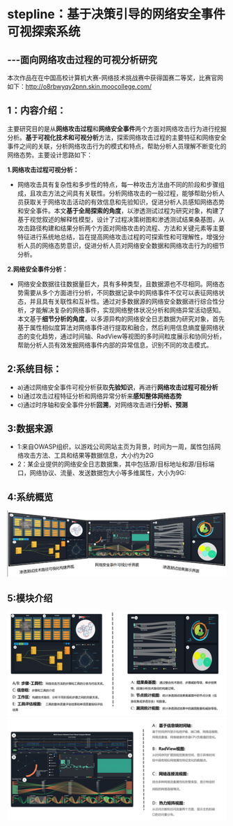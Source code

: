 # stepline：基于决策引导的网络安全事件可视探索系统
  ## ---面向网络攻击过程的可视分析研究
                   


  本次作品在在中国高校计算机大赛-网络技术挑战赛中获得国赛二等奖，比赛官网如下：http://o8rbwyqy2pnn.skin.moocollege.com/
  
## 1：内容介绍：
  主要研究目的是从**网络攻击过程**和**网络安全事件**两个方面对网络攻击行为进行挖掘分析。**基于可视化技术和可视分析**方法，探索网络攻击过程的主要特征和网络安全事件之间的关联，分析网络攻击行为的模式和特点，帮助分析人员理解不断变化的网络态势。主要设计思路如下：
  
  **1.网络攻击过程可视分析：**
  - 网络攻击具有复杂性和多步性的特点，每一种攻击方法由不同的阶段和步骤组成，且攻击方法之间具有关联性。分析网络攻击的一般过程，能够帮助分析人员获取关于网络攻击活动的有效信息和先验知识，促进分析人员感知网络态势和安全事件。本文**基于全局探索的角度**，以渗透测试过程为研究对象，构建了基于视觉叙述的解释性模型，设计了过程决策树图和渗透测试结果桑基图，从攻击路径构建和结果分析两个方面对网络攻击的流程、方法和关键元素等主要特征进行系统地总结，旨在提高网络攻击过程的可探索性和可理解性，增强分析人员的网络态势意识，促进分析人员对网络安全数据和网络攻击行为的细节分析。
  
 **2.网络安全事件分析：**
 - 网络安全数据往往数据量巨大，具有多种类型，且数据源也不尽相同。网络态势需要从多个方面进行分析，不同数据记录中的网络事件不仅可以表征网络状态，并且具有关联性和互补性。通过对多数据源的网络安全数据进行综合性分析，才能解决复杂的网络事件，实现网络整体状况分析和网络异常活动感知。本文基于**细节分析的角度**，以多源异构的网络安全日志数据为研究对象，首先基于属性相似度算法对网络事件进行提取和融合，然后利用信息熵度量网络状态的变化趋势，通过时间轴、RadView等视图的多时间粒度展示和协同分析，帮助分析人员有效发掘网络事件内部的异常信息，识别不同的攻击模式。

## 2:系统目标：
  - a)通过网络安全事件可视分析获取**先验知识**，再进行**网络攻击过程可视分析**
  - b)通过攻击过程特征分析和网络异常分析来**感知整体网络态势**
  - c)通过时序轴和安全事件分析**回溯**，对网络攻击进行**分析、预测**
## 3:数据来源
  - 1:来自OWASP组织，以游戏公司网站主页为背景，时间为一周，属性包括网络攻击方法、工具和结果等数据信息，大小约为2G
  - 2：某企业提供的网络安全日志数据集，其中包括源/目标地址和源/目标端口，网络协议、流量、发送数据包大小等多维属性，大小为9G:

## 4:系统概览
![系统概览](https://github.com/zzhongying/stepline/blob/fdad04541ca738685768f8ff3d037f9b9cd420a0/image/%E7%B3%BB%E7%BB%9F%E6%A6%82%E8%A7%88.png)


## 5:模块介绍
![模块1](https://github.com/zzhongying/stepline/blob/fdad04541ca738685768f8ff3d037f9b9cd420a0/image/%E6%A8%A1%E5%9D%97%E4%BB%8B%E7%BB%8D.png)
![模块2](https://github.com/zzhongying/stepline/blob/fdad04541ca738685768f8ff3d037f9b9cd420a0/image/%E6%A8%A1%E5%9D%97%E4%BB%8B%E7%BB%8D2.png)





